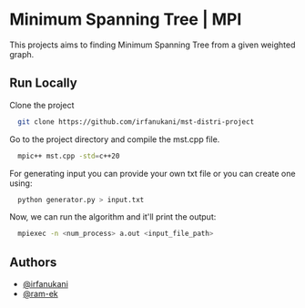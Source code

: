 
# Minimum Spanning Tree | MPI

This projects aims to finding Minimum Spanning Tree from a given weighted graph. 

## Run Locally

Clone the project

```bash
  git clone https://github.com/irfanukani/mst-distri-project
```

Go to the project directory and compile the mst.cpp file.

```bash
  mpic++ mst.cpp -std=c++20
```

For generating input you can provide your own txt file or you can create one using:

```bash     
  python generator.py > input.txt
```

Now, we can run the algorithm and it'll print the output:

```bash
  mpiexec -n <num_process> a.out <input_file_path>
```
## Authors

- [@irfanukani](https://www.github.com/irfanukani)
- [@ram-ek](https://www.github.com/ram-3k)



